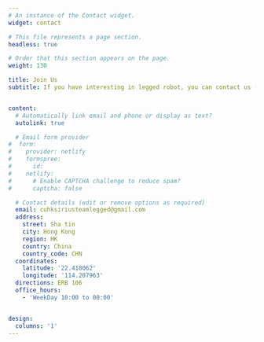 ```yaml
---
# An instance of the Contact widget.
widget: contact

# This file represents a page section.
headless: true

# Order that this section appears on the page.
weight: 130

title: Join Us
subtitle: If you have interesting in legged robot, you can contact us (FYP, RA, MSC or Future PhD Student).


content:
  # Automatically link email and phone or display as text?
  autolink: true

  # Email form provider
#  form:
#    provider: netlify
#    formspree:
#      id:
#    netlify:
#      # Enable CAPTCHA challenge to reduce spam?
#      captcha: false

  # Contact details (edit or remove options as required)
  email: cuhksiriusteamlegged@gmail.com
  address:
    street: Sha tin
    city: Hong Kong
    region: HK
    country: China
    country_code: CHN
  coordinates:
    latitude: '22.418062'
    longitude: '114.207963'
  directions: ERB 106
  office_hours:
    - 'WeekDay 10:00 to 00:00'


design:
  columns: '1'
---
```

